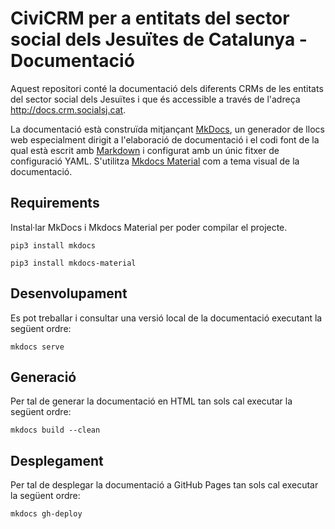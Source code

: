 # CiviCRM per a entitats del sector social dels Jesuïtes de Catalunya - Documentació

Aquest repositori conté la documentació dels diferents CRMs de les entitats del sector social dels Jesuïtes i que és accessible a través de l'adreça http://docs.crm.socialsj.cat.

La documentació està construïda mitjançant [MkDocs](http://www.mkdocs.org/), un generador de llocs web especialment dirigit a l'elaboració de documentació i el codi font de la qual està escrit amb [Markdown](http://daringfireball.net/projects/markdown/) i configurat amb un únic fitxer de configuració YAML. S'utilitza [Mkdocs Material](https://github.com/squidfunk/mkdocs-material) com a tema visual de la documentació.

## Requirements

Instal·lar MkDocs i Mkdocs Material per poder compilar el projecte.

`pip3 install mkdocs`

`pip3 install mkdocs-material`

## Desenvolupament

Es pot treballar i consultar una versió local de la documentació executant la següent ordre:

    mkdocs serve

## Generació

Per tal de generar la documentació en HTML tan sols cal executar la següent ordre:

    mkdocs build --clean

## Desplegament

Per tal de desplegar la documentació a GitHub Pages tan sols cal executar la següent ordre:

    mkdocs gh-deploy
